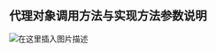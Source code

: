 ## 代理对象调用方法与实现方法参数说明

![在这里插入图片描述](https://img-blog.csdnimg.cn/20200329204509786.png?x-oss-process=image/watermark,type_ZmFuZ3poZW5naGVpdGk,shadow_10,text_aHR0cHM6Ly9ibG9nLmNzZG4ubmV0L3FxXzQzMDcyMzk5,size_16,color_FFFFFF,t_70)